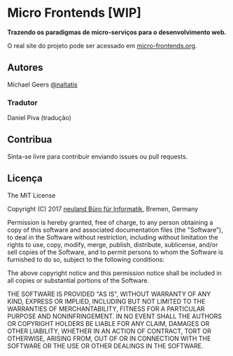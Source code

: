 # Micro Frontends [WIP]
**Trazendo os paradigmas de micro-serviços para o desenvolvimento web.**

O real site do projeto pode ser acessado em [micro-frontends.org](https://micro-frontends.org/).

## Autores

Michael Geers [@naltatis](https://twitter.com/naltatis)

### Tradutor
Daniel Piva (tradução)

## Contribua

<!-- The site is hosted via Github Pages (see `index.md`). -->
Sinta-se livre para contribuir enviando issues ou pull requests.

## Licença

The MIT License

Copyright (C) 2017 [neuland Büro für Informatik](http://www.neuland-bfi.de/), Bremen, Germany

Permission is hereby granted, free of charge, to any person obtaining a copy of this software and associated documentation files (the "Software"), to deal in the Software without restriction, including without limitation the rights to use, copy, modify, merge, publish, distribute, sublicense, and/or sell copies of the Software, and to permit persons to whom the Software is furnished to do so, subject to the following conditions:

The above copyright notice and this permission notice shall be included in all copies or substantial portions of the Software.

THE SOFTWARE IS PROVIDED "AS IS", WITHOUT WARRANTY OF ANY KIND, EXPRESS OR IMPLIED, INCLUDING BUT NOT LIMITED TO THE WARRANTIES OF MERCHANTABILITY, FITNESS FOR A PARTICULAR PURPOSE AND NONINFRINGEMENT. IN NO EVENT SHALL THE AUTHORS OR COPYRIGHT HOLDERS BE LIABLE FOR ANY CLAIM, DAMAGES OR OTHER LIABILITY, WHETHER IN AN ACTION OF CONTRACT, TORT OR OTHERWISE, ARISING FROM, OUT OF OR IN CONNECTION WITH THE SOFTWARE OR THE USE OR OTHER DEALINGS IN THE SOFTWARE.
